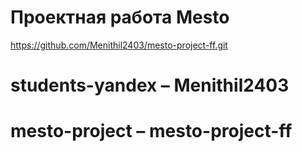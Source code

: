 # Проектная работа Mesto

https://github.com/Menithil2403/mesto-project-ff.git
# students-yandex – Menithil2403
# mesto-project – mesto-project-ff
